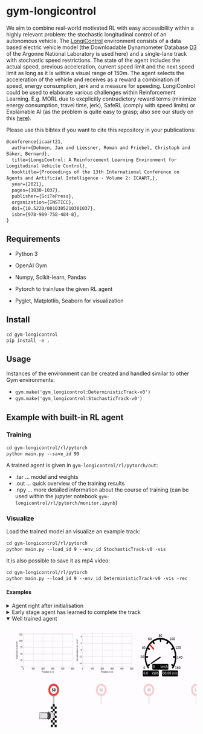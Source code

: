# gym-longicontrol
We aim to combine real-world motivated RL with easy accessibility within a highly relevant problem: the stochastic longitudinal control of an autonomous vehicle.
The [LongiControl](https://doi.org/10.5220/0010305210301037) environment consists of a data based electric vehicle model (the Downloadable Dynamometer Database [D3](https://www.anl.gov/es/downloadable-dynamometer-database) of the Argonne National Laboratory is used here) and a single-lane track with stochastic speed restrictions. The state of the agent includes the actual speed, previous acceleration, current speed limit and the next speed limit as long as it is within a visual range of 150m. The agent selects the acceleration of the vehicle and receives as a reward a combination of speed, energy consumption, jerk and a measure for speeding. 
LongiControl could be used to elaborate various challenges within Reinforcement Learning. E.g. MORL due to excplicitly contradictory reward terms (minimize energy consumption, travel time, jerk), SafeRL (comply with speed limits) or Explainable AI (as the problem is quite easy to grasp; also see our study on this [here](https://doi.org/10.5220/0010256208740881)).


Please use this bibtex if you want to cite this repository in your publications:

```
@conference{icaart21,
  author={Dohmen, Jan and Liessner, Roman and Friebel, Christoph and Bäker, Bernard},
  title={LongiControl: A Reinforcement Learning Environment for Longitudinal Vehicle Control},
  booktitle={Proceedings of the 13th International Conference on Agents and Artificial Intelligence - Volume 2: ICAART,},
  year={2021},
  pages={1030-1037},
  publisher={SciTePress},
  organization={INSTICC},
  doi={10.5220/0010305210301037},
  isbn={978-989-758-484-8},
}

```


## Requirements
- Python 3
- OpenAI Gym
- Numpy, Scikit-learn, Pandas

- Pytorch to train/use the given RL agent
- Pyglet, Matplotlib, Seaborn for visualization


## Install
```
cd gym-longicontrol
pip install -e .
```


## Usage
Instances of the environment can be created and handled similar to other Gym environments:
- `gym.make('gym_longicontrol:DeterministicTrack-v0')`
- `gym.make('gym_longicontrol:StochasticTrack-v0')`


## Example with built-in RL agent

### Training
```
cd gym-longicontrol/rl/pytorch
python main.py --save_id 99
```

A trained agent is given in `gym-longicontrol/rl/pytorch/out`:
- .tar ... model and weights
- .out ... quick overview of the training results
- .npy ... more detailed information about the course of training (can be used within the jupyter notebook `gym-longicontrol/rl/pytorch/monitor.ipynb`)


### Visualize
Load the trained model an visualize an example track:
```
cd gym-longicontrol/rl/pytorch
python main.py --load_id 9 --env_id StochasticTrack-v0 -vis
```

It is also possible to save it as mp4 video:
```
cd gym-longicontrol/rl/pytorch
python main.py --load_id 9 --env_id DeterministicTrack-v0 -vis -rec
```

#### Examples
<details>
  <summary>Agent right after initialisation</summary>
  
  <p align="center">
  <img src="img/after_init.gif" width=600 height=270>
  </p>
</details>

<details>
  <summary>Early stage agent has learned to complete the track</summary>
  
  <p align="center">
  <img src="img/early_stage_agent.gif" width=600 height=270>
  </p>
</details>

<details open>
  <summary>Well trained agent</summary>
  
  <p align="center">
  <img src="img/trained_agent.gif" width=600 height=270>
  </p>
</details>


